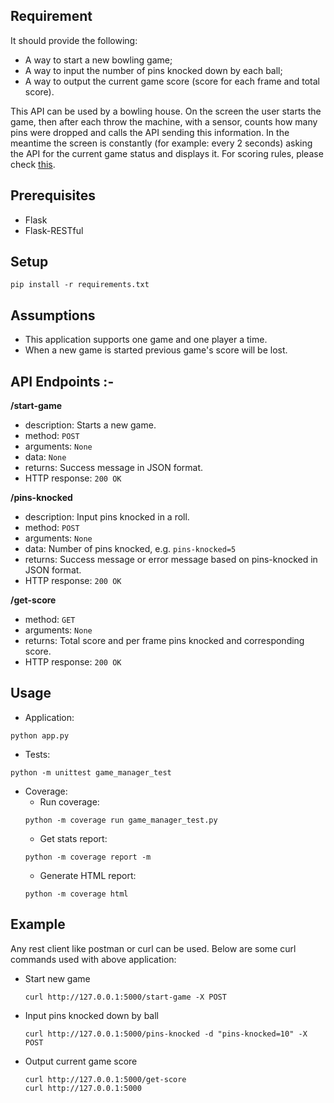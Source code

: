 ## Requirement
It should provide the following:
* A way to start a new bowling game;
* A way to input the number of pins knocked down by each ball;
* A way to output the current game score (score for each frame and total score).

This API can be used by a bowling house. On the screen the user starts the game, then after each throw the machine, with a sensor, counts how many pins were dropped and calls the API sending this information. In the meantime the screen is constantly (for example: every 2 seconds) asking the API for the current game status and displays it. For scoring rules, please check [this](https://en.wikipedia.org/wiki/Ten-pin_bowling).

## Prerequisites
* Flask
* Flask-RESTful

## Setup
```
pip install -r requirements.txt
```


## Assumptions
* This application supports one game and one player a time.
* When a new game is started previous game's score will be lost.

## API Endpoints :-
**/start-game**
- description: Starts a new game.
- method: `POST`
- arguments: `None`
- data: `None`
- returns: Success message in JSON format.
- HTTP response: `200 OK`

**/pins-knocked**
- description: Input pins knocked in a roll.
- method: `POST`
- arguments: `None`
- data: Number of pins knocked, e.g. `pins-knocked=5`
- returns: Success message or error message based on pins-knocked in JSON format.
- HTTP response: `200 OK`

**/get-score**
- method: `GET`
- arguments: `None`
- returns: Total score and per frame pins knocked and corresponding score.
- HTTP response: `200 OK`

## Usage
* Application:
```
python app.py
```
* Tests:
```
python -m unittest game_manager_test
```
* Coverage:
    * Run coverage:
    ```
    python -m coverage run game_manager_test.py
    ```
    * Get stats report:
    ```
    python -m coverage report -m
    ```
    * Generate HTML report:
    ```
    python -m coverage html
    ```

## Example
Any rest client like postman or curl can be used. Below are some curl commands used with above application:
* Start new game
  ```
  curl http://127.0.0.1:5000/start-game -X POST
  ```
* Input pins knocked down by ball
  ```
  curl http://127.0.0.1:5000/pins-knocked -d "pins-knocked=10" -X POST
  ```
* Output current game score
  ```
  curl http://127.0.0.1:5000/get-score
  curl http://127.0.0.1:5000
  ```
